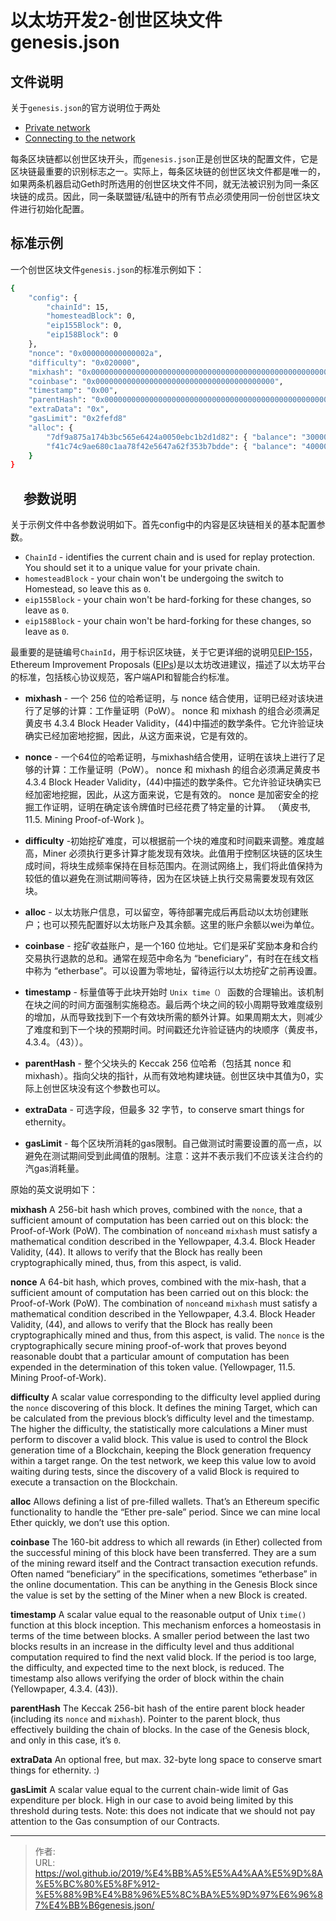 # 以太坊开发2-创世区块文件genesis.json


## 文件说明

关于`genesis.json`的官方说明位于两处

- [Private network](https://github.com/ethereum/go-ethereum/wiki/Private-network)
- [Connecting to the network](https://github.com/ethereum/go-ethereum/wiki/Connecting-to-the-network)

每条区块链都以创世区块开头，而`genesis.json`正是创世区块的配置文件，它是区块链最重要的识别标志之一。实际上，每条区块链的创世区块文件都是唯一的，如果两条机器启动Geth时所选用的创世区块文件不同，就无法被识别为同一条区块链的成员。因此，同一条联盟链/私链中的所有节点必须使用同一份创世区块文件进行初始化配置。

## 标准示例

一个创世区块文件`genesis.json`的标准示例如下：

```bash
{
    "config": {
        "chainId": 15,
        "homesteadBlock": 0,
        "eip155Block": 0,
        "eip158Block": 0
    },
    "nonce": "0x000000000000002a",
    "difficulty": "0x020000",
    "mixhash": "0x0000000000000000000000000000000000000000000000000000000000000000",
    "coinbase": "0x0000000000000000000000000000000000000000",
    "timestamp": "0x00",
    "parentHash": "0x0000000000000000000000000000000000000000000000000000000000000000",
    "extraData": "0x",
    "gasLimit": "0x2fefd8"
    "alloc": {
        "7df9a875a174b3bc565e6424a0050ebc1b2d1d82": { "balance": "300000" },
        "f41c74c9ae680c1aa78f42e5647a62f353b7bdde": { "balance": "400000" }
    }
}
```

## 　参数说明

关于示例文件中各参数说明如下。首先config中的内容是区块链相关的基本配置参数。

- `ChainId` - identifies the current chain and is used for replay protection. You should set it to a unique value for your private chain.
- `homesteadBlock` - your chain won't be undergoing the switch to Homestead, so leave this as `0`.
- `eip155Block` - your chain won't be hard-forking for these changes, so leave as `0`.
- `eip158Block` - your chain won't be hard-forking for these changes, so leave as `0`.

最重要的是链编号`ChainId`，用于标识区块链，关于它更详细的说明见[EIP-155](https://github.com/ethereum/EIPs/blob/master/EIPS/eip-155.md)，Ethereum Improvement Proposals ([EIPs](https://github.com/ethereum/EIPs))是以太坊改进建议，描述了以太坊平台的标准，包括核心协议规范，客户端API和智能合约标准。

- **mixhash** - 一个 256 位的哈希证明，与 nonce 结合使用，证明已经对该块进行了足够的计算：工作量证明（PoW）。 nonce 和 mixhash 的组合必须满足黄皮书 4.3.4  Block Header Validity，(44)中描述的数学条件。它允许验证块确实已经加密地挖掘，因此，从这方面来说，它是有效的。

- **nonce** - 一个64位的哈希证明，与mixhash结合使用，证明在该块上进行了足够的计算：工作量证明（PoW）。  nonce 和 mixhash 的组合必须满足黄皮书 4.3.4  Block Header Validity，(44)中描述的数学条件。它允许验证块确实已经加密地挖掘，因此，从这方面来说，它是有效的。 nonce 是加密安全的挖掘工作证明，证明在确定该令牌值时已经花费了特定量的计算。 （黄皮书, 11.5. Mining Proof-of-Work )。

- **difficulty** -初始挖矿难度，可以根据前一个块的难度和时间戳来调整。难度越高，Miner 必须执行更多计算才能发现有效块。此值用于控制区块链的区块生成时间，将块生成频率保持在目标范围内。在测试网络上，我们将此值保持为较低的值以避免在测试期间等待，因为在区块链上执行交易需要发现有效区块。

- **alloc** - 以太坊账户信息，可以留空，等待部署完成后再启动以太坊创建账户；也可以预先配置好以太坊账户及其余额。这里的账户余额以wei为单位。

- **coinbase** - 挖矿收益账户，是一个160 位地址。它们是采矿奖励本身和合约交易执行退款的总和。通常在规范中命名为 “beneficiary”，有时在在线文档中称为 “etherbase”。可以设置为零地址，留待运行以太坊挖矿之前再设置。

- **timestamp** - 标量值等于此块开始时 `Unix time（）` 函数的合理输出。该机制在块之间的时间方面强制实施稳态。最后两个块之间的较小周期导致难度级别的增加，从而导致找到下一个有效块所需的额外计算。如果周期太大，则减少了难度和到下一个块的预期时间。时间戳还允许验证链内的块顺序（黄皮书，4.3.4。（43））。

- **parentHash** - 整个父块头的 Keccak 256 位哈希（包括其 nonce 和 mixhash）。指向父块的指针，从而有效地构建块链。创世区块中其值为0，实际上创世区块没有这个参数也可以。

- **extraData** - 可选字段，但最多 32 字节，to conserve smart things for ethernity。

- **gasLimit** - 每个区块所消耗的gas限制。自己做测试时需要设置的高一点，以避免在测试期间受到此阈值的限制。注意：这并不表示我们不应该关注合约的汽gas消耗量。

原始的英文说明如下：

**mixhash** A 256-bit hash which proves, combined with the `nonce`, that a sufficient amount of computation has been carried out on this block: the Proof-of-Work (PoW). The combination of `nonce`and `mixhash` must satisfy a mathematical condition described in the Yellowpaper, 4.3.4. Block Header Validity, (44). It allows to verify that the Block has really been cryptographically mined, thus, from this aspect, is valid.

**nonce** A 64-bit hash, which proves, combined with the mix-hash, that a sufficient amount of computation has been carried out on this block: the Proof-of-Work (PoW). The combination of `nonce`and `mixhash` must satisfy a mathematical condition described in the Yellowpaper, 4.3.4. Block Header Validity, (44), and allows to verify that the Block has really been cryptographically mined and thus, from this aspect, is valid. The `nonce` is the cryptographically secure mining proof-of-work that proves beyond reasonable doubt that a particular amount of computation has been expended in the determination of this token value. (Yellowpager, 11.5. Mining Proof-of-Work).

**difficulty** A scalar value corresponding to the difficulty level applied during the `nonce` discovering of this block. It defines the mining Target, which can be calculated from the previous block’s difficulty level and the timestamp. The higher the difficulty, the statistically more calculations a Miner must perform to discover a valid block. This value is used to control the Block generation time of a Blockchain, keeping the Block generation frequency within a target range. On the test network, we keep this value low to avoid waiting during tests, since the discovery of a valid Block is required to execute a transaction on the Blockchain.

**alloc** Allows defining a list of pre-filled wallets. That’s an Ethereum specific functionality to handle the “Ether pre-sale” period. Since we can mine local Ether quickly, we don’t use this option.

**coinbase** The 160-bit address to which all rewards (in Ether) collected from the successful mining of this block have been transferred. They are a sum of the mining reward itself and the Contract transaction execution refunds. Often named “beneficiary” in the specifications, sometimes “etherbase” in the online documentation. This can be anything in the Genesis Block since the value is set by the setting of the Miner when a new Block is created.

**timestamp** A scalar value equal to the reasonable output of Unix `time()` function at this block inception. This mechanism enforces a homeostasis in terms of the time between blocks. A smaller period between the last two blocks results in an increase in the difficulty level and thus additional computation required to find the next valid block. If the period is too large, the difficulty, and expected time to the next block, is reduced. The timestamp also allows verifying the order of block within the chain (Yellowpaper, 4.3.4. (43)).

**parentHash** The Keccak 256-bit hash of the entire parent block header (including its `nonce` and `mixhash`). Pointer to the parent block, thus effectively building the chain of blocks. In the case of the Genesis block, and only in this case, it’s `0`.

**extraData** An optional free, but max. 32-byte long space to conserve smart things for ethernity. :)

**gasLimit** A scalar value equal to the current chain-wide limit of Gas expenditure per block. High in our case to avoid being limited by this threshold during tests. Note: this does not indicate that we should not pay attention to the Gas consumption of our Contracts.


---

> 作者:   
> URL: https://wol.github.io/2019/%E4%BB%A5%E5%A4%AA%E5%9D%8A%E5%BC%80%E5%8F%912-%E5%88%9B%E4%B8%96%E5%8C%BA%E5%9D%97%E6%96%87%E4%BB%B6genesis.json/  

